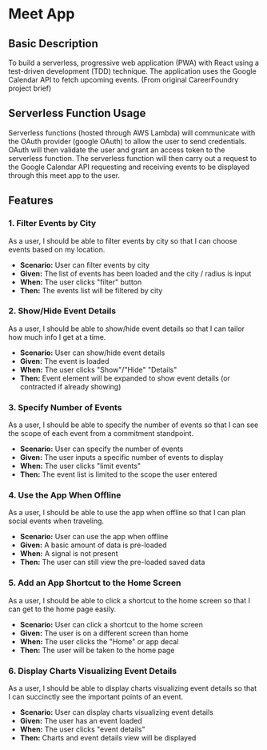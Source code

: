 # Meet App
## Basic Description
To build a serverless, progressive web application (PWA) with React using a
test-driven development (TDD) technique. The application uses the Google
Calendar API to fetch upcoming events. (From original CareerFoundry project brief)
## Serverless Function Usage
Serverless functions (hosted through AWS Lambda) will communicate with the OAuth provider (google OAuth) to allow the user to send credentials. OAuth will then validate the user and grant an access token to the serverless function. The serverless function will then carry out a request to the Google Calendar API requesting and receiving events to be displayed through this meet app to the user.
## Features
### 1. Filter Events by City
As a user,
I should be able to filter events by city
so that I can choose events based on my location.  
- **Scenario:** User can filter events by city
- **Given:** The list of events has been loaded and the city / radius is input
- **When:** The user clicks "filter" button
- **Then:** The events list will be filtered by city
### 2. Show/Hide Event Details
As a user,
I should be able to show/hide event details
so that I can tailor how much info I get at a time.  
- **Scenario:** User can show/hide event details
- **Given:** The event is loaded
- **When:** The user clicks "Show"/"Hide" "Details"
- **Then:** Event element will be expanded to show event details (or contracted if already showing)
### 3. Specify Number of Events
As a user,
I should be able to specify the number of events
so that I can see the scope of each event from a commitment standpoint.  
- **Scenario:** User can specify the number of events
- **Given:** The user inputs a specific number of events to display
- **When:** The user clicks "limit events"
- **Then:** The event list is limited to the scope the user entered
### 4. Use the App When Offline
As a user,
I should be able to use the app when offline
so that I can plan social events when traveling.  
- **Scenario:** User can use the app when offline
- **Given:** A basic amount of data is pre-loaded
- **When:** A signal is not present
- **Then:** The user can still view the pre-loaded saved data
### 5. Add an App Shortcut to the Home Screen
As a user,
I should be able to click a shortcut to the home screen
so that I can get to the home page easily.  
- **Scenario:** User can click a shortcut to the home screen
- **Given:** The user is on a different screen than home
- **When:** The user clicks the "Home" or app decal
- **Then:** The user will be taken to the home page
### 6. Display Charts Visualizing Event Details
As a user,
I should be able to display charts visualizing event details
so that I can succinctly see the important points of an event.  
- **Scenario:** User can display charts visualizing event details
- **Given:** The user has an event loaded
- **When:** The user clicks "event details"
- **Then:** Charts and event details view will be displayed
